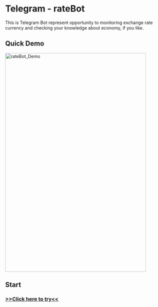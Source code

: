 # Telegram - rateBot

This is Telegram Bot represent opportunity to monitoring exchange rate currency and checking your knowledge about economy, if you like.

## Quick Demo
<img src="demo/bot_demo.gif" width="450" height="700" alt="rateBot_Demo"/>

## Start
### <ins>[>>Сlick here to try<<](https://t.me/CurrentRate_Bot)</ins>